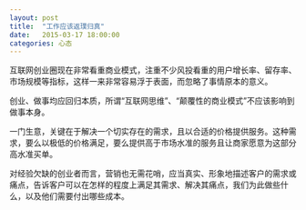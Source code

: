 ```yaml
---
layout: post
title:  "工作应该返璞归真"
date:   2015-03-17 18:00:00
categories: 心态
---
```


互联网创业圈现在非常看重商业模式，注重不少风投看重的用户增长率、留存率、市场规模等指标，这样一来非常容易浮于表面，而忽略了事情原本的意义。

创业、做事均应回归本质，所谓“互联网思维”、“颠覆性的商业模式”不应该影响到做事本身。

一门生意，关键在于解决一个切实存在的需求，且以合适的价格提供服务。这种需求，要么以极低的价格满足，要么提供高于市场水准的服务且让商家愿意为这部分高水准买单。

对经验欠缺的创业者而言，营销也无需花哨，应当真实、形象地描述客户的需求或痛点，告诉客户可以在怎样的程度上满足其需求、解决其痛点，我们为此做些什么，以及他们需要付出哪些成本。

